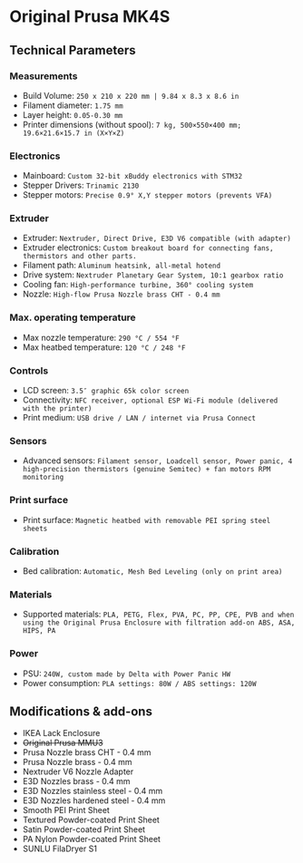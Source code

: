 # Original Prusa MK4S

## Technical Parameters

### Measurements

- Build Volume: `250 x 210 x 220 mm | 9.84 x 8.3 x 8.6 in`
- Filament diameter: `1.75 mm`
- Layer height: `0.05-0.30 mm`
- Printer dimensions (without spool): `7 kg, 500×550×400 mm; 19.6×21.6×15.7 in (X×Y×Z)`

### Electronics

- Mainboard: `Custom 32-bit xBuddy electronics with STM32`
- Stepper Drivers: `Trinamic 2130`
- Stepper motors: `Precise 0.9° X,Y stepper motors (prevents VFA)`

### Extruder

- Extruder: `Nextruder, Direct Drive, E3D V6 compatible (with adapter)`
- Extruder electronics: `Custom breakout board for connecting fans, thermistors and other parts.`
- Filament path: `Aluminum heatsink, all-metal hotend`
- Drive system: `Nextruder Planetary Gear System, 10:1 gearbox ratio`
- Cooling fan: `High-performance turbine, 360° cooling system`
- Nozzle: `High-flow Prusa Nozzle brass CHT - 0.4 mm`

### Max. operating temperature

- Max nozzle temperature: `290 °C / 554 °F`
- Max heatbed temperature: `120 °C / 248 °F`

### Controls

- LCD screen: `3.5″ graphic 65k color screen`
- Connectivity: `NFC receiver, optional ESP Wi-Fi module (delivered with the printer)`
- Print medium: `USB drive / LAN / internet via Prusa Connect`

### Sensors

- Advanced sensors: `Filament sensor, Loadcell sensor, Power panic, 4 high-precision thermistors (genuine Semitec) + fan
    motors RPM monitoring`

### Print surface

- Print surface: `Magnetic heatbed with removable PEI spring steel sheets`

### Calibration

- Bed calibration: `Automatic, Mesh Bed Leveling (only on print area)`

### Materials

- Supported materials: `PLA, PETG, Flex, PVA, PC, PP, CPE, PVB and when using the Original Prusa Enclosure with
    filtration add-on ABS, ASA, HIPS, PA`

### Power

- PSU: `240W, custom made by Delta with Power Panic HW`
- Power consumption: `PLA settings: 80W / ABS settings: 120W`

## Modifications & add-ons

- IKEA Lack Enclosure
- ~~Original Prusa MMU3~~
- Prusa Nozzle brass CHT - 0.4 mm
- Prusa Nozzle brass - 0.4 mm
- Nextruder V6 Nozzle Adapter
- E3D Nozzles brass - 0.4 mm
- E3D Nozzles stainless steel - 0.4 mm
- E3D Nozzles hardened steel - 0.4 mm
- Smooth PEI Print Sheet
- Textured Powder-coated Print Sheet
- Satin Powder-coated Print Sheet
- PA Nylon Powder-coated Print Sheet
- SUNLU FilaDryer S1
